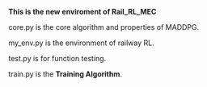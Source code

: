 **This is the new enviroment of Rail_RL_MEC**


core.py is the core algorithm and properties of MADDPG.

my_env.py is the environment of railway RL.

test.py is for function testing.

train.py is the **Training Algorithm**.